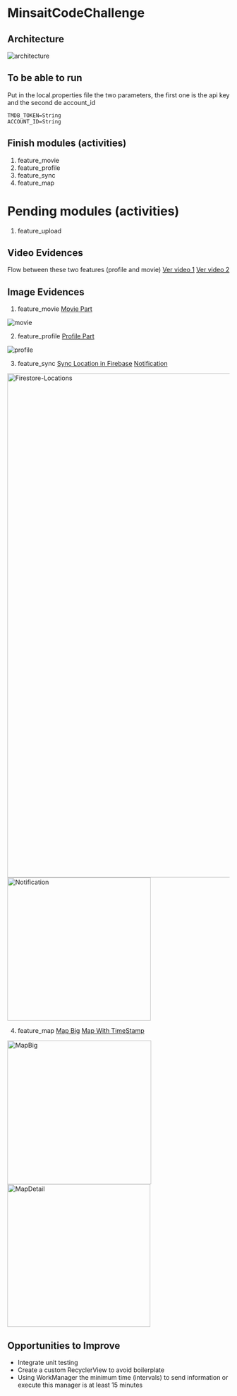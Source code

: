 # MinsaitCodeChallenge

## Architecture
![architecture](https://github.com/user-attachments/assets/59bd38ff-c903-45f6-869f-8dff2a574a3a)

## To be able to run
Put in the local.properties file the two parameters, the first one is the api key and the second de account_id
```
TMDB_TOKEN=String
ACCOUNT_ID=String
```

## Finish modules (activities)
1. feature_movie
2. feature_profile 
3. feature_sync
4. feature_map

# Pending modules (activities)
1. feature_upload

## Video Evidences
Flow between these two features (profile and movie)
[Ver video 1](evidences/fetchData.webm)
[Ver video 2](evidences/getLocalData.webm)

## Image Evidences

1. feature_movie
[Movie Part](evidences/movie.png)

![movie](https://github.com/user-attachments/assets/e9788fdc-acc3-42e9-987b-a0e25cb16319)

2. feature_profile
[Profile Part](evidences/profile.png)

![profile](https://github.com/user-attachments/assets/2aff96b5-b553-4ded-8116-a011776818e8)

3. feature_sync
[Sync Location in Firebase](evidences/Firestore-Locations.png)
[Notification](evidences/Notification.png)

<img width="1144" alt="Firestore-Locations" src="https://github.com/user-attachments/assets/699d059e-d786-4441-a53e-98bb6972a87d" />

<img width="325" alt="Notification" src="https://github.com/user-attachments/assets/dc70766d-3357-4aad-9318-cd09f60b5a30" />

4. feature_map
[Map Big](evidences/MapBig.png)
[Map With TimeStamp](evidences/MapDetail.png)

<img width="326" alt="MapBig" src="https://github.com/user-attachments/assets/e71101f9-b531-4c76-8c1d-e1d8d41d3f73" />

<img width="324" alt="MapDetail" src="https://github.com/user-attachments/assets/c9145b3c-dbd5-4c8b-88a6-070de528651e" />


## Opportunities to Improve
- Integrate unit testing
- Create a custom RecyclerView to avoid boilerplate
- Using WorkManager the minimum time (intervals) to send information or execute this manager is at least 15 minutes
